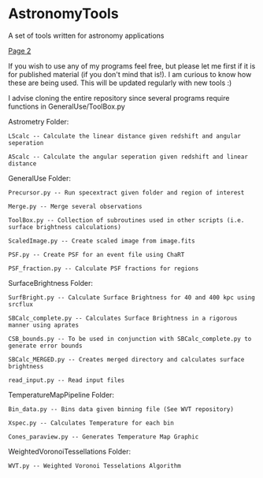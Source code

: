 # AstronomyTools
A set of tools written for astronomy applications

<a href="https://BorealBlizzard.github.io/page1.html/">Page 2</a>


If you wish to use any of my programs feel free, but please let me first if it is for published material (if you don't mind that is!). I am curious to know how these are being used. This will be updated regularly with new tools :)

I advise cloning the entire repository since several programs require functions in GeneralUse/ToolBox.py


Astrometry Folder:

	LScalc -- Calculate the linear distance given redshift and angular seperation

	AScalc -- Calculate the angular seperation given redshift and linear distance

GeneralUse Folder:

	Precursor.py -- Run specextract given folder and region of interest	
	
	Merge.py -- Merge several observations

	ToolBox.py -- Collection of subroutines used in other scripts (i.e. surface brightness calculations)

	ScaledImage.py -- Create scaled image from image.fits

	PSF.py -- Create PSF for an event file using ChaRT

	PSF_fraction.py -- Calculate PSF fractions for regions 

SurfaceBrightness Folder:

	SurfBright.py -- Calculate Surface Brightness for 40 and 400 kpc using srcflux

	SBCalc_complete.py -- Calculates Surface Brightness in a rigorous manner using aprates

	CSB_bounds.py -- To be used in conjunction with SBCalc_complete.py to generate error bounds

	SBCalc_MERGED.py -- Creates merged directory and calculates surface brightness

	read_input.py -- Read input files 

TemperatureMapPipeline Folder:

	Bin_data.py -- Bins data given binning file (See WVT repository)

	Xspec.py -- Calculates Temperature for each bin

	Cones_paraview.py -- Generates Temperature Map Graphic

WeightedVoronoiTessellations Folder:
	
	WVT.py -- Weighted Voronoi Tesselations Algorithm
